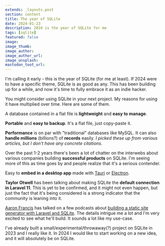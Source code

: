 ```yaml
---
extends: _layouts.post
section: content
title: The year of SQLite
date: 2024-01-23
description: 2024 is the year of SQLite for me
tags: [sqlite]
featured: false
image: 
image_thumb: 
image_author:
image_author_url:
image_unsplash:
mastodon_toot_url: 
---
```


I'm calling it early - this is the year of SQLite (for me at least). If 2024 were to have a specific theme, SQLite is as good as any. This has been building up for a while, and now it's time to fully embrace it as an indie hacker.

You might consider using SQLite in your next project. My reasons for using it have multiplied over time. Here are some of them.

A database contained in a flat file is **lightweight** and **easy to manage**.

**Portable** and **easy to backup**. It's a flat file, just copy-paste it.

**Performance** is on par with "traditional" databases like MySQL. It can also **handle millions** (billions?) of **records** easily. *I picked these up from various articles, but I don't have any concrete citations*.

Over the past 1-2 years there's been a lot of chatter on the interwebs about various companies building **successful products** on SQLite. I'm seeing more of this as time goes by and people realize that it's a serious contender.

Easy to **embed in a desktop app** made with [Tauri](/categories/Tauri) or [Electron](/categories/Electron).

**Taylor Otwell** has been talking about making SQLite the **default connection in Laravel 11**. This is yet to be confirmed, and it might not even happen, but just the fact that it's being considered is a strong indicator that the community is leaning into it.

[Aaron Francis](https://aaronfrancis.com/) has talked on a few podcasts about [building a static site generator with Laravel and SQLite](https://overengineered.fm/episodes/static-site-generators-personal-websites-w-aaron-francis). The details intrigue me a lot and I'm very excited to see what he'll build. It sounds a lot like my use-case.

I've already built a small/experimental/throwaway(?) project on SQLite in 2023 and I really like it. In 2024 I would like to start working on a new idea, and it will absolutely be on SQLite.